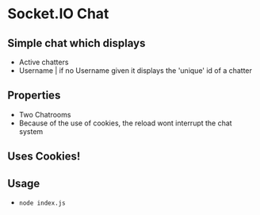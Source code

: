 # Socket.IO Chat

## Simple chat which displays
* Active chatters
* Username | if no Username given it displays the 'unique' id of a chatter

## Properties

* Two Chatrooms
* Because of the use of cookies, the reload wont interrupt the chat system

## Uses Cookies!

## Usage
 * `node index.js`
